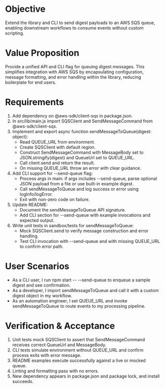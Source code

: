 # Objective

Extend the library and CLI to send digest payloads to an AWS SQS queue, enabling downstream workflows to consume events without custom scripting.

# Value Proposition

Provide a unified API and CLI flag for queuing digest messages. This simplifies integration with AWS SQS by encapsulating configuration, message formatting, and error handling within the library, reducing boilerplate for end users.

# Requirements

1. Add dependency on @aws-sdk/client-sqs in package.json.
2. In src/lib/main.js import SQSClient and SendMessageCommand from @aws-sdk/client-sqs.
3. Implement and export async function sendMessageToQueue(digest: object):
   - Read QUEUE_URL from environment.
   - Create SQSClient with default region.
   - Construct SendMessageCommand with MessageBody set to JSON.stringify(digest) and QueueUrl set to QUEUE_URL.
   - Call client.send and return the result.
   - On missing QUEUE_URL throw an error with clear guidance.
4. Add CLI support for --send-queue flag:
   - Process args in main: if args includes --send-queue, parse optional JSON payload from a file or use built-in example digest.
   - Call sendMessageToQueue and log success or error using logInfo/logError.
   - Exit with non-zero code on failure.
5. Update README:
   - Document the sendMessageToQueue API signature.
   - Add CLI section for --send-queue with example invocations and expected output.
6. Write unit tests in sandbox/tests for sendMessageToQueue:
   - Mock SQSClient.send to verify message construction and error handling.
   - Test CLI invocation with --send-queue and with missing QUEUE_URL to confirm error path.

# User Scenarios

- As a CLI user, I run npm start -- --send-queue to enqueue a sample digest and see confirmation.
- As a developer, I import sendMessageToQueue and call it with a custom digest object in my workflow.
- As an automation engineer, I set QUEUE_URL and invoke sendMessageToQueue to route events to my processing pipeline.

# Verification & Acceptance

1. Unit tests mock SQSClient to assert that SendMessageCommand receives correct QueueUrl and MessageBody.
2. CLI tests simulate environment without QUEUE_URL and confirm process exits with error message.
3. README examples execute successfully against a live or mocked queue.
4. Linting and formatting pass with no errors.
5. New dependency appears in package.json and package lock, and install succeeds.